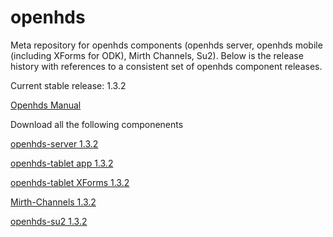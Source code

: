 openhds
=======

Meta repository for openhds components (openhds server, openhds mobile (including XForms for ODK), Mirth Channels, Su2). Below is the release history with references to a consistent set of openhds component releases.

Current stable release: 1.3.2

[Openhds Manual](https://github.com/SwissTPH/openhds/blob/master/doc/OpenHDS_Manual.pdf?raw=true)

Download all the following componenents

[openhds-server 1.3.2](https://github.com/SwissTPH/openhds-server/releases/download/openhds-1.3.2/openhds.war)

[openhds-tablet app 1.3.2](https://github.com/SwissTPH/openhds-tablet/releases/download/1.3.2/openhds-tablet-1.3.2.apk)

[openhds-tablet XForms 1.3.2](https://github.com/SwissTPH/openhds-tablet/releases/download/1.3.2/xlsforms.zip)

[Mirth-Channels 1.3.2](https://github.com/SwissTPH/Mirth-Channels/releases/download/1.3.2/Mirth-Channels.zip)

[openhds-su2 1.3.2](https://github.com/SwissTPH/openhds-su2/archive/v1.3.2.zip)


